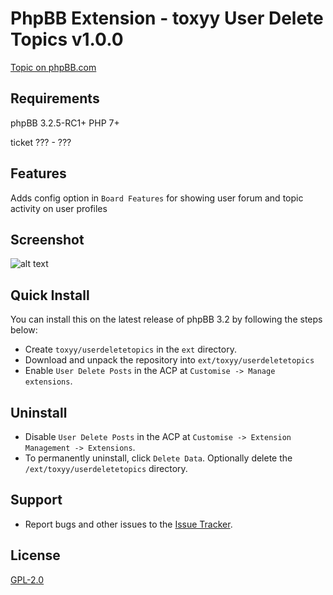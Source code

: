 # PhpBB Extension - toxyy User Delete Topics v1.0.0

[Topic on phpBB.com]()

## Requirements

phpBB 3.2.5-RC1+ PHP 7+

ticket ??? - ???

## Features

Adds config option in `Board Features` for showing user forum and topic activity on user profiles

## Screenshot

![alt text]()

## Quick Install

You can install this on the latest release of phpBB 3.2 by following the steps below:

* Create `toxyy/userdeletetopics` in the `ext` directory.
* Download and unpack the repository into `ext/toxyy/userdeletetopics`
* Enable `User Delete Posts` in the ACP at `Customise -> Manage extensions`.

## Uninstall

* Disable `User Delete Posts` in the ACP at `Customise -> Extension Management -> Extensions`.
* To permanently uninstall, click `Delete Data`. Optionally delete the `/ext/toxyy/userdeletetopics` directory.

## Support

* Report bugs and other issues to the [Issue Tracker](https://github.com/toxyy/userdeletetopics/issues).

## License

[GPL-2.0](license.txt)
